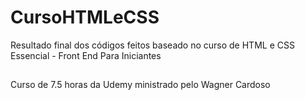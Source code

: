 # CursoHTMLeCSS
Resultado final dos códigos feitos baseado no curso de HTML e CSS Essencial - Front End Para Iniciantes
##
Curso de 7.5 horas da Udemy ministrado pelo Wagner Cardoso

